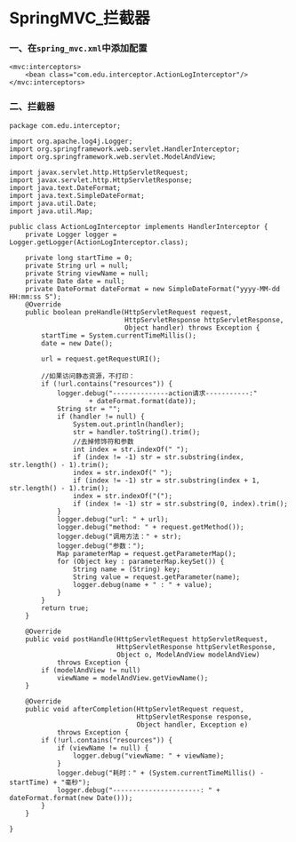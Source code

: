 # SpringMVC_拦截器

### 一、在`spring_mvc.xml`中添加配置

    <mvc:interceptors>
        <bean class="com.edu.interceptor.ActionLogInterceptor"/>
    </mvc:interceptors>

### 二、拦截器

    package com.edu.interceptor;

    import org.apache.log4j.Logger;
    import org.springframework.web.servlet.HandlerInterceptor;
    import org.springframework.web.servlet.ModelAndView;

    import javax.servlet.http.HttpServletRequest;
    import javax.servlet.http.HttpServletResponse;
    import java.text.DateFormat;
    import java.text.SimpleDateFormat;
    import java.util.Date;
    import java.util.Map;

    public class ActionLogInterceptor implements HandlerInterceptor {
        private Logger logger = Logger.getLogger(ActionLogInterceptor.class);

        private long startTime = 0;
        private String url = null;
        private String viewName = null;
        private Date date = null;
        private DateFormat dateFormat = new SimpleDateFormat("yyyy-MM-dd HH:mm:ss S");
        @Override
        public boolean preHandle(HttpServletRequest request,
                                 HttpServletResponse httpServletResponse,
                                 Object handler) throws Exception {
            startTime = System.currentTimeMillis();
            date = new Date();

            url = request.getRequestURI();

            //如果访问静态资源，不打印：
            if (!url.contains("resources")) {
                logger.debug("--------------action请求-----------:"
                        + dateFormat.format(date));
                String str = "";
                if (handler != null) {
                    System.out.println(handler);
                    str = handler.toString().trim();
                    //去掉修饰符和参数
                    int index = str.indexOf(" ");
                    if (index != -1) str = str.substring(index, str.length() - 1).trim();
                    index = str.indexOf(" ");
                    if (index != -1) str = str.substring(index + 1, str.length() - 1).trim();
                    index = str.indexOf("(");
                    if (index != -1) str = str.substring(0, index).trim();
                }
                logger.debug("url: " + url);
                logger.debug("method: " + request.getMethod());
                logger.debug("调用方法：" + str);
                logger.debug("参数：");
                Map parameterMap = request.getParameterMap();
                for (Object key : parameterMap.keySet()) {
                    String name = (String) key;
                    String value = request.getParameter(name);
                    logger.debug(name + " : " + value);
                }
            }
            return true;
        }

        @Override
        public void postHandle(HttpServletRequest httpServletRequest,
                               HttpServletResponse httpServletResponse,
                               Object o, ModelAndView modelAndView)
                throws Exception {
            if (modelAndView != null)
                viewName = modelAndView.getViewName();
        }

        @Override
        public void afterCompletion(HttpServletRequest request,
                                    HttpServletResponse response,
                                    Object handler, Exception e)
                throws Exception {
            if (!url.contains("resources")) {
                if (viewName != null) {
                    logger.debug("viewName: " + viewName);
                }
                logger.debug("耗时：" + (System.currentTimeMillis() - startTime) + "毫秒");
                logger.debug("----------------------: " + dateFormat.format(new Date()));
            }
        }

    }

